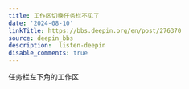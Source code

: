 ```yaml
---
title: 工作区切换任务栏不见了
date: '2024-08-10'
linkTitle: https://bbs.deepin.org/en/post/276370
source: deepin_bbs
description:  listen-deepin 
disable_comments: true
---
```

任务栏左下角的工作区
